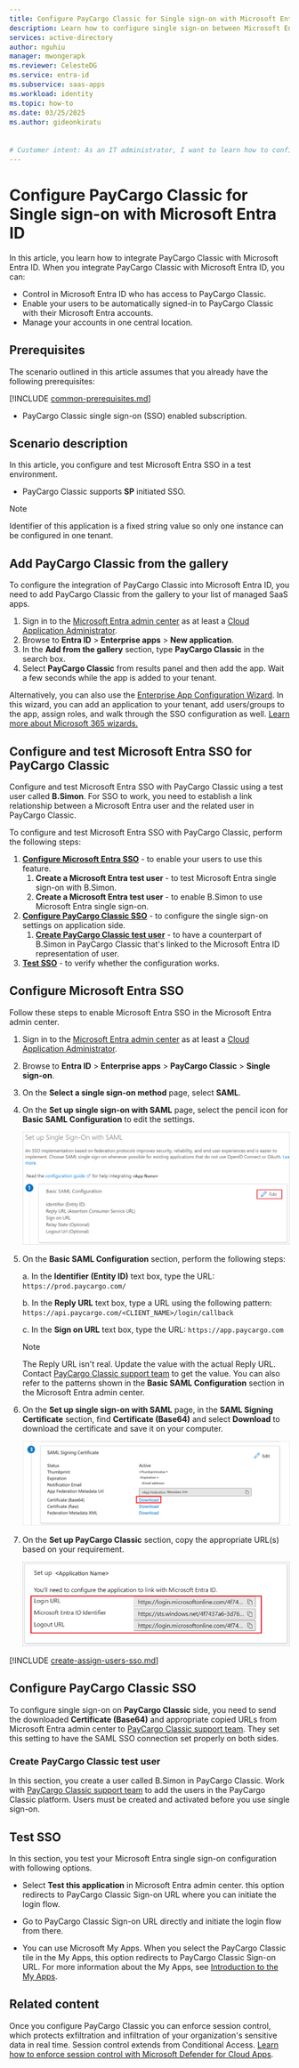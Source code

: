 ```yaml
---
title: Configure PayCargo Classic for Single sign-on with Microsoft Entra ID
description: Learn how to configure single sign-on between Microsoft Entra ID and PayCargo Classic.
services: active-directory
author: nguhiu
manager: mwongerapk
ms.reviewer: CelesteDG
ms.service: entra-id
ms.subservice: saas-apps
ms.workload: identity
ms.topic: how-to
ms.date: 03/25/2025
ms.author: gideonkiratu


# Customer intent: As an IT administrator, I want to learn how to configure single sign-on between Microsoft Entra ID and PayCargo Classic so that I can control who has access to PayCargo Classic, enable automatic sign-in with Microsoft Entra accounts, and manage my accounts in one central location.
---
```


# Configure PayCargo Classic for Single sign-on with Microsoft Entra ID

In this article,  you learn how to integrate PayCargo Classic with Microsoft Entra ID. When you integrate PayCargo Classic with Microsoft Entra ID, you can:

* Control in Microsoft Entra ID who has access to PayCargo Classic.
* Enable your users to be automatically signed-in to PayCargo Classic with their Microsoft Entra accounts.
* Manage your accounts in one central location.

## Prerequisites
The scenario outlined in this article assumes that you already have the following prerequisites:

[!INCLUDE [common-prerequisites.md](~/identity/saas-apps/includes/common-prerequisites.md)]
* PayCargo Classic single sign-on (SSO) enabled subscription.

## Scenario description

In this article,  you configure and test Microsoft Entra SSO in a test environment.

* PayCargo Classic supports **SP** initiated SSO.

> [!NOTE]
> Identifier of this application is a fixed string value so only one instance can be configured in one tenant.

## Add PayCargo Classic from the gallery

To configure the integration of PayCargo Classic into Microsoft Entra ID, you need to add PayCargo Classic from the gallery to your list of managed SaaS apps.

1. Sign in to the [Microsoft Entra admin center](https://entra.microsoft.com) as at least a [Cloud Application Administrator](~/identity/role-based-access-control/permissions-reference.md#cloud-application-administrator).
1. Browse to **Entra ID** > **Enterprise apps** > **New application**.
1. In the **Add from the gallery** section, type **PayCargo Classic** in the search box.
1. Select **PayCargo Classic** from results panel and then add the app. Wait a few seconds while the app is added to your tenant.

Alternatively, you can also use the [Enterprise App Configuration Wizard](https://portal.office.com/AdminPortal/home?Q=Docs#/azureadappintegration). In this wizard, you can add an application to your tenant, add users/groups to the app, assign roles, and walk through the SSO configuration as well. [Learn more about Microsoft 365 wizards.](/microsoft-365/admin/misc/azure-ad-setup-guides)

## Configure and test Microsoft Entra SSO for PayCargo Classic

Configure and test Microsoft Entra SSO with PayCargo Classic using a test user called **B.Simon**. For SSO to work, you need to establish a link relationship between a Microsoft Entra user and the related user in PayCargo Classic.

To configure and test Microsoft Entra SSO with PayCargo Classic, perform the following steps:

1. **[Configure Microsoft Entra SSO](#configure-microsoft-entra-sso)** - to enable your users to use this feature.
    1. **Create a Microsoft Entra test user** - to test Microsoft Entra single sign-on with B.Simon.
    1. **Create a Microsoft Entra test user** - to enable B.Simon to use Microsoft Entra single sign-on.
1. **[Configure PayCargo Classic SSO](#configure-paycargo-classic-sso)** - to configure the single sign-on settings on application side.
    1. **[Create PayCargo Classic test user](#create-paycargo-classic-test-user)** - to have a counterpart of B.Simon in PayCargo Classic that's linked to the Microsoft Entra ID representation of user.
1. **[Test SSO](#test-sso)** - to verify whether the configuration works.

## Configure Microsoft Entra SSO

Follow these steps to enable Microsoft Entra SSO in the Microsoft Entra admin center.

1. Sign in to the [Microsoft Entra admin center](https://entra.microsoft.com) as at least a [Cloud Application Administrator](~/identity/role-based-access-control/permissions-reference.md#cloud-application-administrator).
1. Browse to **Entra ID** > **Enterprise apps** > **PayCargo Classic** > **Single sign-on**.
1. On the **Select a single sign-on method** page, select **SAML**.
1. On the **Set up single sign-on with SAML** page, select the pencil icon for **Basic SAML Configuration** to edit the settings.

   ![Screenshot shows how to edit Basic SAML Configuration.](common/edit-urls.png "Basic Configuration")

1. On the **Basic SAML Configuration** section, perform the following steps:

    a. In the **Identifier (Entity ID)** text box, type the URL:
    `https://prod.paycargo.com/`

    b. In the **Reply URL** text box, type a URL using the following pattern:
    `https://api.paycargo.com/<CLIENT_NAME>/login/callback`

    c. In the **Sign on URL** text box, type the URL:
    `https://app.paycargo.com`

	> [!NOTE]
	> The Reply URL isn't real. Update the value with the actual Reply URL. Contact [PayCargo Classic support team](mailto:support@paycargo.com) to get the value. You can also refer to the patterns shown in the **Basic SAML Configuration** section in the Microsoft Entra admin center.

1. On the **Set up single sign-on with SAML** page, in the **SAML Signing Certificate** section,  find **Certificate (Base64)** and select **Download** to download the certificate and save it on your computer.

	![Screenshot shows the Certificate download link.](common/certificatebase64.png "Certificate")

1. On the **Set up PayCargo Classic** section, copy the appropriate URL(s) based on your requirement.

	![Screenshot shows to copy configuration URLs.](common/copy-configuration-urls.png "Metadata")

[!INCLUDE [create-assign-users-sso.md](~/identity/saas-apps/includes/create-assign-users-sso.md)]

## Configure PayCargo Classic SSO

To configure single sign-on on **PayCargo Classic** side, you need to send the downloaded **Certificate (Base64)** and appropriate copied URLs from Microsoft Entra admin center to [PayCargo Classic support team](mailto:support@paycargo.com). They set this setting to have the SAML SSO connection set properly on both sides.

### Create PayCargo Classic test user

In this section, you create a user called B.Simon in PayCargo Classic. Work with [PayCargo Classic support team](mailto:support@paycargo.com) to add the users in the PayCargo Classic platform. Users must be created and activated before you use single sign-on.

## Test SSO 

In this section, you test your Microsoft Entra single sign-on configuration with following options.
 
* Select **Test this application** in Microsoft Entra admin center. this option redirects to PayCargo Classic Sign-on URL where you can initiate the login flow.
 
* Go to PayCargo Classic Sign-on URL directly and initiate the login flow from there.
 
* You can use Microsoft My Apps. When you select the PayCargo Classic tile in the My Apps, this option redirects to PayCargo Classic Sign-on URL. For more information about the My Apps, see [Introduction to the My Apps](https://support.microsoft.com/account-billing/sign-in-and-start-apps-from-the-my-apps-portal-2f3b1bae-0e5a-4a86-a33e-876fbd2a4510).

## Related content

Once you configure PayCargo Classic you can enforce session control, which protects exfiltration and infiltration of your organization's sensitive data in real time. Session control extends from Conditional Access. [Learn how to enforce session control with Microsoft Defender for Cloud Apps](/cloud-app-security/proxy-deployment-any-app).